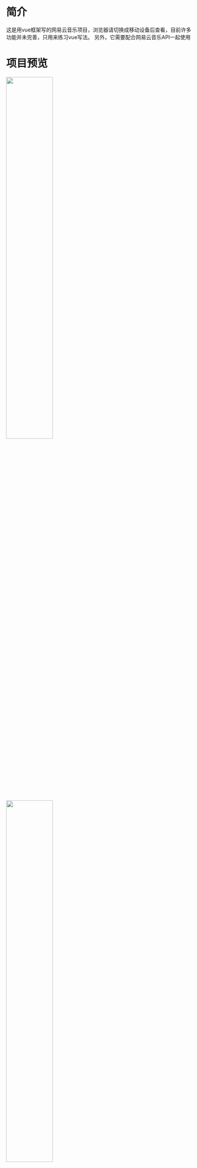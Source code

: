 # 简介
这是用vue框架写的网易云音乐项目，浏览器请切换成移动设备后查看，目前许多功能并未完善，只用来练习vue写法。
另外，它需要配合网易云音乐API一起使用

# 项目预览
<img src="https://diyulan.me/img/content_musicApp1.webp" width="50%" height="50%">
<img src="https://diyulan.me/img/content_musicApp2.webp" width="50%" height="50%">

# 网易云音乐API
https://github.com/Binaryify/NeteaseCloudMusicApi

# 安装运行
```
$ npm install
$ npm run serve
```

# 使用说明
1. 运行网易云音乐API项目，就是启动后端，默认localhost:3000
2. 运行musicapp项目
3. 如果无法获取banner图与歌单，检查网易云音乐API项目，是否为localhost:3000
4. 如果不是3000，你需要到musicapp项目，根目录/src/api/index.js修改baseUrl变量
